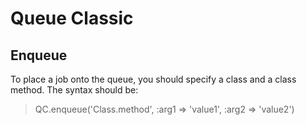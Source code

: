 # Queue Classic

## Enqueue
To place a job onto the queue, you should specify a class and a class method. The syntax should be:
> QC.enqueue('Class.method', :arg1 => 'value1', :arg2 => 'value2')
